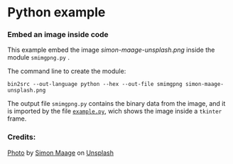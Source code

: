 # Python example

### Embed an image inside code

This example embed the image *simon-maage-unsplash.png* inside the module `smimgpng.py` .

The command line to create the module:

    bin2src --out-language python --hex --out-file smimgpng simon-maage-unsplash.png


The output file `smimgpng.py` contains the binary data from the image, and it is imported 
by the file [`example.py`][4], wich shows the image inside a `tkinter` frame.
    
### Credits:

[Photo][1] by [Simon Maage][2] on [Unsplash][3]

[1]: https://unsplash.com/photos/C9dhUVP-o6w
[2]: https://unsplash.com/@simonmaage?utm_source=unsplash&amp;utm_medium=referral&amp;utm_content=creditCopyText
[3]: https://unsplash.com/images/things/airplane?utm_source=unsplash&amp;utm_medium=referral&amp;utm_content=creditCopyText
[4]: ./example.py
